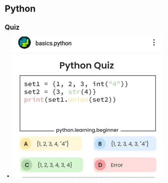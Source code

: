 # Python

## Quiz

- ![QuizPython](https://github.com/fahadraisfahad/Notes/blob/main/Programming/Python/Quiz.jpeg)


